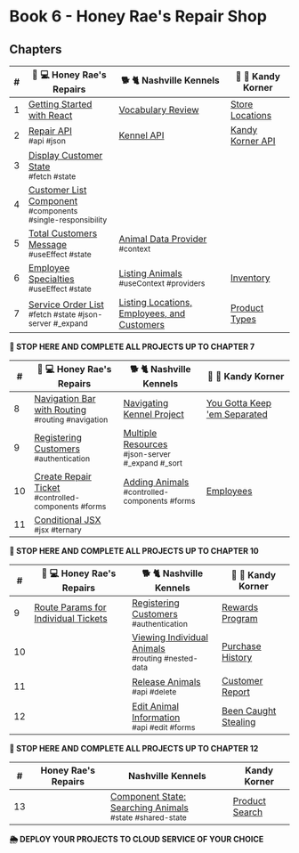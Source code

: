 # Book 6 - Honey Rae's Repair Shop

## Chapters

| # | 🍯 💻 Honey Rae's Repairs | 🐕 🐈 Nashville Kennels | 🍭 🍬 Kandy Korner |
|--|--|--|--|
| 1 | [Getting Started with React](./chapters/REACT_BASICS.md) | [Vocabulary Review](./chapters/REACT_BASICS_REVIEW.md) | [Store Locations](./chapters/KK_STORES.md) |
| 2 | [Repair API](./chapters/REPAIR_API.md) <br/> <sub style="font-size:0.85rem;">#api #json</sub> | [Kennel API](./chapters/KENNEL_API.md)  | [Kandy Korner API](./chapters/KANDY_API.md) |
| 3 | [Display Customer State](./chapters/HONEY_CUSTOMERS.md) <br/> <sub style="font-size:0.85rem;">#fetch #state</sub> | |  |
| 4 | [Customer List Component](./chapters/HONEY_CUSTOMER_LIST.md) <br/> <sub style="font-size:0.85rem;">#components #single-responsibility</sub> |  |  |
| 5 | [Total Customers Message](./chapters/HONEY_USE_EFFECT.md) <br/> <sub style="font-size:0.85rem;">#useEffect #state</sub> | [Animal Data Provider](./chapters/DATA_PROVIDER.md) <br/> <sub style="font-size:0.85rem;">#context</sub> |  |
| 6 | [Employee Specialties](./chapters/HONEY_EMPLOYEES.md) <br/> <sub style="font-size:0.85rem;">#useEffect #state</sub> | [Listing Animals](./chapters/LIST_USECONTEXT.md) <br/> <sub style="font-size:0.85rem;">#useContext #providers </sub>  | [Inventory](./chapters/KK_INVENTORY.md) |
| 7 | [Service Order List](./chapters/HONEY_SERVICE_ORDERS.md) <br/> <sub style="font-size:0.85rem;">#fetch #state #json-server #_expand</sub> | [Listing Locations, Employees, and Customers](./chapters/LIVE_DATA.md) | [Product Types](./chapters/KK_PRODUCT_TYPES.md) |

**🧨 STOP HERE AND COMPLETE ALL PROJECTS UP TO CHAPTER 7**

| # | 🍯 💻 Honey Rae's Repairs | 🐕 🐈 Nashville Kennels | 🍭 🍬 Kandy Korner |
|--|--|--|--|
| 8 | [Navigation Bar with Routing](./chapters/ROUTING.md) <br/> <sub style="font-size:0.85rem;">#routing #navigation</sub> | [Navigating Kennel Project](./chapters/KENNEL_ROUTING.md) | [You Gotta Keep 'em Separated](./chapters/KK_ROUTING.md) |
| 9 | [Registering Customers](./chapters/HONEY_AUTHENTICATION.md) <br/> <sub style="font-size:0.85rem;">#authentication</sub> | [Multiple Resources](./chapters/MULTIPLE_PROVIDERS.md) <br/> <sub style="font-size:0.85rem;">#json-server #_expand #_sort</sub> |  |
| 10 | [Create Repair Ticket](./chapters/HONEY_CREATE_TICKET.md) <br/> <sub style="font-size:0.85rem;">#controlled-components #forms</sub> | [Adding Animals](./chapters/FORMS_CONTROLLED_COMPONENT.md) <br/> <sub style="font-size:0.85rem;">#controlled-components #forms</sub>  | [Employees](./chapters/KK_EMPLOYEES.md) |
| 11 | [Conditional JSX](./chapters/HONEY_JSX_TERNARY.md) <br/> <sub style="font-size:0.85rem;">#jsx #ternary</sub> | | |

**🧨 STOP HERE AND COMPLETE ALL PROJECTS UP TO CHAPTER 10**

| # | 🍯 💻 Honey Rae's Repairs | 🐕 🐈 Nashville Kennels | 🍭 🍬 Kandy Korner |
|--|--|--|--|
| 9 | [Route Params for Individual Tickets](./chapters/HONEY_ROUTE_PARAMS.md) | [Registering Customers](./chapters/AUTHENTICATION.md) <br/> <sub style="font-size:0.85rem;">#authentication</sub> | [Rewards Program](./chapters/KK_CUSTOMERS.md) |
| 10 | | [Viewing Individual Animals](./chapters/USING_NESTED_DATA.md) <br/> <sub style="font-size:0.85rem;">#routing #nested-data</sub> | [Purchase History](./chapters/KK_PURCHASES.md) |
| 11 | | [Release Animals](./chapters/DELETE.md) <br/> <sub style="font-size:0.85rem;">#api #delete</sub>  | [Customer Report](./chapters/KK_REPORT.md) |
| 12 | | [Edit Animal Information](./chapters/EDIT.md) <br/> <sub style="font-size:0.85rem;">#api #edit #forms</sub>  | [Been Caught Stealing](./chapters/KK_DELETE.md) |

**🧨 STOP HERE AND COMPLETE ALL PROJECTS UP TO CHAPTER 12**

|#| Honey Rae's Repairs | Nashville Kennels | Kandy Korner |
|--|--|--|--|
| 13 | | [Component State: Searching Animals](./chapters/DASHBOARD_SEARCH.md) <br/> <sub style="font-size:0.85rem;">#state #shared-state</sub> | [Product Search](./chapters/KK_SEARCH.md) |  |

**🌦 DEPLOY YOUR PROJECTS TO CLOUD SERVICE OF YOUR CHOICE**